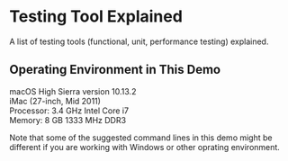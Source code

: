 # Testing Tool Explained
A list of testing tools (functional, unit, performance testing) explained.


## Operating Environment in This Demo
macOS High Sierra version 10.13.2<br>
iMac (27-inch, Mid 2011)<br>
Processor: 3.4 GHz Intel Core i7<br>
Memory: 8 GB 1333 MHz DDR3<br>

Note that some of the suggested command lines in this demo might be different if you are working with Windows or other oprating environment.
